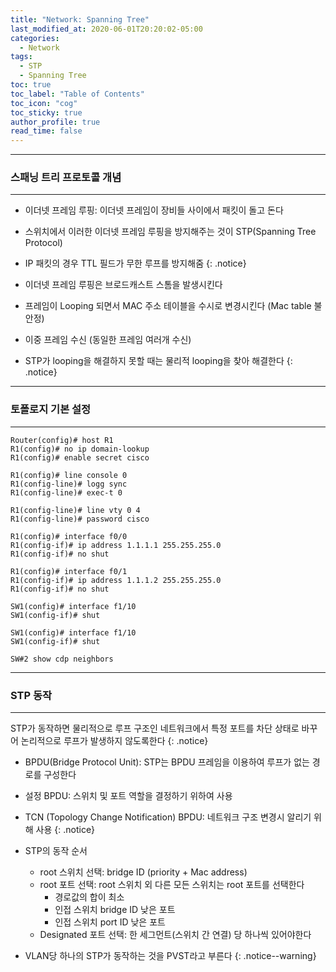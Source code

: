```yaml
---
title: "Network: Spanning Tree"
last_modified_at: 2020-06-01T20:20:02-05:00
categories:
  - Network
tags:
  - STP
  - Spanning Tree
toc: true 
toc_label: "Table of Contents"
toc_icon: "cog"
toc_sticky: true 
author_profile: true 
read_time: false 
---
```


---
### 스패닝 트리 프로토콜 개념
---

* 이더넷 프레임 루핑: 이더넷 프레임이 장비들 사이에서 패킷이 돌고 돈다
* 스위치에서 이러한 이더넷 프레임 루핑을 방지해주는 것이 STP(Spanning Tree Protocol)
* IP 패킷의 경우 TTL 필드가 무한 루프를 방지해줌
{: .notice}

* 이더넷 프레임 루핑은 브로드캐스트 스톰을 발생시킨다
* 프레임이 Looping 되면서 MAC 주소 테이블을 수시로 변경시킨다 (Mac table 불안정)
* 이중 프레임 수신 (동일한 프레임 여러개 수신)
* STP가 looping을 해결하지 못할 때는 물리적 looping을 찾아 해결한다
{: .notice}

---
### 토폴로지 기본 설정
---

```
Router(config)# host R1
R1(config)# no ip domain-lookup
R1(config)# enable secret cisco

R1(config)# line console 0
R1(config-line)# logg sync
R1(config-line)# exec-t 0

R1(config-line)# line vty 0 4
R1(config-line)# password cisco
```

```
R1(config)# interface f0/0
R1(config-if)# ip address 1.1.1.1 255.255.255.0
R1(config-if)# no shut

R1(config)# interface f0/1
R1(config-if)# ip address 1.1.1.2 255.255.255.0
R1(config-if)# no shut
```

```
SW1(config)# interface f1/10
SW1(config-if)# shut

SW1(config)# interface f1/10
SW1(config-if)# shut
```

```
SW#2 show cdp neighbors
```

---
### STP 동작 
---

STP가 동작하면 물리적으로 루프 구조인 네트워크에서 특정 포트를 차단 상태로 바꾸어 논리적으로 루프가 발생하지 않도록한다
{: .notice}

* BPDU(Bridge Protocol Unit): STP는 BPDU 프레임을 이용하여 루프가 없는 경로를 구성한다
* 설정 BPDU: 스위치 및 포트 역할을 결정하기 위하여 사용
* TCN (Topology Change Notification) BPDU: 네트워크 구조 변경시 알리기 위해 사용
{: .notice}

* STP의 동작 순서
	* root 스위치 선택: bridge ID (priority + Mac address)
	* root 포트 선택: root 스위치 외 다른 모든 스위치는 root 포트를 선택한다
		* 경로값의 합이 최소
		* 인접 스위치 bridge ID 낮은 포트
		* 인접 스위치 port ID 낮은 포트
	* Designated 포트 선택: 한 세그먼트(스위치 간 연결) 당 하나씩 있어야한다
* VLAN당 하나의 STP가 동작하는 것을 PVST라고 부른다
{: .notice--warning}















